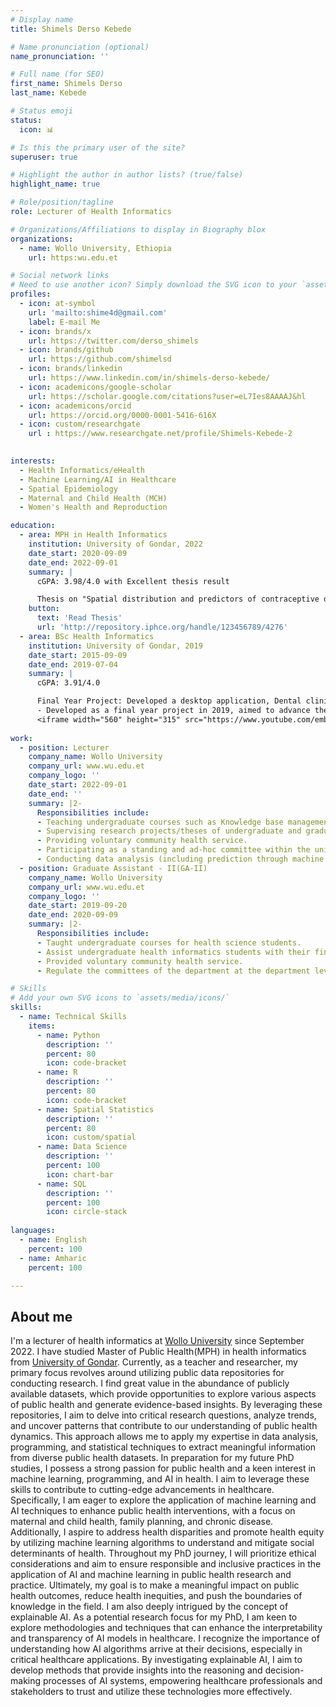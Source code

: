 ```yaml
---
# Display name
title: Shimels Derso Kebede

# Name pronunciation (optional)
name_pronunciation: ''

# Full name (for SEO)
first_name: Shimels Derso
last_name: Kebede

# Status emoji
status:
  icon: 📊

# Is this the primary user of the site?
superuser: true

# Highlight the author in author lists? (true/false)
highlight_name: true

# Role/position/tagline
role: Lecturer of Health Informatics

# Organizations/Affiliations to display in Biography blox
organizations:
  - name: Wollo University, Ethiopia
    url: https:wu.edu.et

# Social network links
# Need to use another icon? Simply download the SVG icon to your `assets/media/icons/` folder.
profiles:
  - icon: at-symbol
    url: 'mailto:shime4d@gmail.com'
    label: E-mail Me
  - icon: brands/x
    url: https://twitter.com/derso_shimels
  - icon: brands/github
    url: https://github.com/shimelsd
  - icon: brands/linkedin
    url: https://www.linkedin.com/in/shimels-derso-kebede/
  - icon: academicons/google-scholar
    url: https://scholar.google.com/citations?user=eL7Ies8AAAAJ&hl
  - icon: academicons/orcid
    url: https://orcid.org/0000-0001-5416-616X
  - icon: custom/researchgate
    url : https://www.researchgate.net/profile/Shimels-Kebede-2
    

interests:
  - Health Informatics/eHealth
  - Machine Learning/AI in Healthcare
  - Spatial Epidemiology
  - Maternal and Child Health (MCH)
  - Women's Health and Reproduction

education:
  - area: MPH in Health Informatics
    institution: University of Gondar, 2022
    date_start: 2020-09-09
    date_end: 2022-09-01
    summary: |
      cGPA: 3.98/4.0 with Excellent thesis result

      Thesis on "Spatial distribution and predictors of contraceptive discontinuation among reproductive age women in Ethiopia using EDHS 2016 data: Prediction using GIS and machine learning". Supervised by [Dr. Yakub Sebastain(PhD)](https://researchers.cdu.edu.au/en/persons/yakub-sebastian) from  Charles Darwin University, Australia, and Mr. Abreham Yeneneh from University of Gondar, Ethiopia. 
    button:
      text: 'Read Thesis'
      url: 'http://repository.iphce.org/handle/123456789/4276'
  - area: BSc Health Informatics
    institution: University of Gondar, 2019
    date_start: 2015-09-09
    date_end: 2019-07-04
    summary: |
      cGPA: 3.91/4.0

      Final Year Project: Developed a desktop application, Dental clinic information system(DCIS) using Java.
      - Developed as a final year project in 2019, aimed to advance the manual operation of [University of Gondar Specialized Hospital](https://hospital.uog.edu.et/) dental clinic. I have used Java GUI(Swing), MySQL database & JasperReport to develop the system.
      <iframe width="560" height="315" src="https://www.youtube.com/embed/7CgK-pLkk6k" title="YouTube video player" frameborder="0" allow="accelerometer; autoplay; clipboard-write; encrypted-media; gyroscope; picture-in-picture; web-share" allowfullscreen></iframe>
  
work:
  - position: Lecturer 
    company_name: Wollo University
    company_url: www.wu.edu.et
    company_logo: ''
    date_start: 2022-09-01
    date_end: ''
    summary: |2-
      Responsibilities include:
      - Teaching undergraduate courses such as Knowledge base management, Health Data analytics, Geographic information system     (GIS) and disease mapping, Fundamentals of Programming (C++), and Object-oriented Programming with Java 
      - Supervising research projects/theses of undergraduate and graduate students
      - Providing voluntary community health service.
      - Participating as a standing and ad-hoc committee within the university
      - Conducting data analysis (including prediction through machine learning/deep learning, time series forecasting, multi-level analysis, spatial analysis for disease mapping, and multivariate decomposition analysis) and data visualizations using STATA, Python, and R
  - position: Graduate Assistant - II(GA-II) 
    company_name: Wollo University
    company_url: www.wu.edu.et
    company_logo: ''
    date_start: 2019-09-20
    date_end: 2020-09-09
    summary: |2-
      Responsibilities include:
      - Taught undergraduate courses for health science students.
      - Assist undergraduate health informatics students with their final year projects.
      - Provided voluntary community health service.
      - Regulate the committees of the department at the department level and participate in different committees at the college level.

# Skills
# Add your own SVG icons to `assets/media/icons/`
skills:
  - name: Technical Skills
    items:
      - name: Python
        description: ''
        percent: 80
        icon: code-bracket
      - name: R
        description: ''
        percent: 80
        icon: code-bracket
      - name: Spatial Statistics
        description: ''
        percent: 80
        icon: custom/spatial
      - name: Data Science
        description: ''
        percent: 100
        icon: chart-bar
      - name: SQL
        description: ''
        percent: 100
        icon: circle-stack
 
languages:
  - name: English
    percent: 100
  - name: Amharic
    percent: 100

---
```

## About me
I'm a lecturer of health informatics at <a href="https://wu.edu.et" target="_blank" > Wollo University</a> since September 2022. I have studied Master of Public Health(MPH) in health informatics from <a href="https://uog.edu.et" target="_blank" >University of Gondar</a>. Currently, as a teacher and researcher, my primary focus revolves around utilizing public data repositories for conducting research. I find great value in the abundance of publicly available datasets, which provide opportunities to explore various aspects of public health and generate evidence-based insights. By leveraging these repositories, I aim to delve into critical research questions, analyze trends, and uncover patterns that contribute to our understanding of public health dynamics. This approach allows me to apply my expertise in data analysis, programming, and statistical techniques to extract meaningful information from diverse public health datasets. In preparation for my future PhD studies, I possess a strong passion for public health and a keen interest in machine learning, programming, and AI in health. I aim to leverage these skills to contribute to cutting-edge advancements in healthcare. Specifically, I am eager to explore the application of machine learning and AI techniques to enhance public health interventions, with a focus on maternal and child health, family planning, and chronic disease. Additionally, I aspire to address health disparities and promote health equity by utilizing machine learning algorithms to understand and mitigate social determinants of health. Throughout my PhD journey, I will prioritize ethical considerations and aim to ensure responsible and inclusive practices in the application of AI and machine learning in public health research and practice. Ultimately, my goal is to make a meaningful impact on public health outcomes, reduce health inequities, and push the boundaries of knowledge in the field. I am also deeply intrigued by the concept of explainable AI. As a potential research focus for my PhD, I am keen to explore methodologies and techniques that can enhance the interpretability and transparency of AI models in healthcare. I recognize the importance of understanding how AI algorithms arrive at their decisions, especially in critical healthcare applications. By investigating explainable AI, I aim to develop methods that provide insights into the reasoning and decision-making processes of AI systems, empowering healthcare professionals and stakeholders to trust and utilize these technologies more effectively. 
